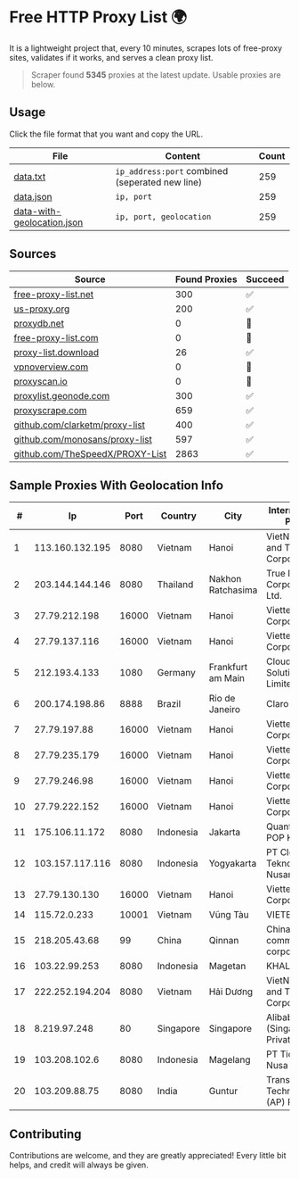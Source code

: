 
# Free HTTP Proxy List 🌍

It is a lightweight project that, every 10 minutes, scrapes lots of free-proxy sites, validates if it works, and serves a clean proxy list.


> Scraper found **5345** proxies at the latest update. Usable proxies are below.

## Usage

Click the file format that you want and copy the URL.


|File|Content|Count|
|----|-------|-----|
|[data.txt](https://raw.githubusercontent.com/themiralay/Proxy-List-World/master/data.txt)|`ip_address:port` combined (seperated new line)|259|
|[data.json](https://raw.githubusercontent.com/themiralay/Proxy-List-World/master/data.json)|`ip, port`|259|
|[data-with-geolocation.json](https://raw.githubusercontent.com/themiralay/Proxy-List-World/master/data-with-geolocation.json)|`ip, port, geolocation`|259|

## Sources

|Source|Found Proxies|Succeed|
|------|-------------|-------|
|[free-proxy-list.net](https://free-proxy-list.net)|300|✅|
|[us-proxy.org](https://www.us-proxy.org)|200|✅|
|[proxydb.net](http://proxydb.net)|0|🚫|
|[free-proxy-list.com](https://free-proxy-list.com/?page=&port=&type%5B%5D=http&type%5B%5D=https&up_time=0&search=Search)|0|🚫|
|[proxy-list.download](https://www.proxy-list.download/HTTP)|26|✅|
|[vpnoverview.com](https://vpnoverview.com/privacy/anonymous-browsing/free-proxy-servers)|0|🚫|
|[proxyscan.io](https://www.proxyscan.io)|0|🚫|
|[proxylist.geonode.com](https://proxylist.geonode.com/api/proxy-list?limit=300&page=1&sort_by=lastChecked&sort_type=desc&protocols=http,https)|300|✅|
|[proxyscrape.com](https://api.proxyscrape.com/v2/?request=displayproxies&protocol=http&timeout=10000&country=all&ssl=all&anonymity=all)|659|✅|
|[github.com/clarketm/proxy-list](https://raw.githubusercontent.com/clarketm/proxy-list/master/proxy-list-raw.txt)|400|✅|
|[github.com/monosans/proxy-list](https://raw.githubusercontent.com/monosans/proxy-list/main/proxies/http.txt)|597|✅|
|[github.com/TheSpeedX/PROXY-List](https://raw.githubusercontent.com/TheSpeedX/PROXY-List/master/http.txt)|2863|✅|


## Sample Proxies With Geolocation Info

|#|Ip|Port|Country|City|Internet Service Provider|
|-|--|----|-------|----|-------------------------|
|1|113.160.132.195|8080|Vietnam|Hanoi|VietNam Post and Telecom Corporation|
|2|203.144.144.146|8080|Thailand|Nakhon Ratchasima|True Internet Corporation CO. Ltd.|
|3|27.79.212.198|16000|Vietnam|Hanoi|Viettel Corporation|
|4|27.79.137.116|16000|Vietnam|Hanoi|Viettel Corporation|
|5|212.193.4.133|1080|Germany|Frankfurt am Main|Cloud Hosting Solutions, Limited.|
|6|200.174.198.86|8888|Brazil|Rio de Janeiro|Claro S.A|
|7|27.79.197.88|16000|Vietnam|Hanoi|Viettel Corporation|
|8|27.79.235.179|16000|Vietnam|Hanoi|Viettel Corporation|
|9|27.79.246.98|16000|Vietnam|Hanoi|Viettel Corporation|
|10|27.79.222.152|16000|Vietnam|Hanoi|Viettel Corporation|
|11|175.106.11.172|8080|Indonesia|Jakarta|Quantum Dist POP KK|
|12|103.157.117.116|8080|Indonesia|Yogyakarta|PT Cloud Teknologi Nusantara|
|13|27.79.130.130|16000|Vietnam|Hanoi|Viettel Corporation|
|14|115.72.0.233|10001|Vietnam|Vũng Tàu|VIETELmetro|
|15|218.205.43.68|99|China|Qinnan|China Mobile communications corporation|
|16|103.22.99.253|8080|Indonesia|Magetan|KHALISTAGROUP|
|17|222.252.194.204|8080|Vietnam|Hải Dương|VietNam Post and Telecom Corporation|
|18|8.219.97.248|80|Singapore|Singapore|Alibaba Cloud (Singapore) Private Limited|
|19|103.208.102.6|8080|Indonesia|Magelang|PT Tidar Lintas Nusa|
|20|103.209.88.75|8080|India|Guntur|TransMedia Technologies (AP) PVT LTD|



## Contributing

Contributions are welcome, and they are greatly appreciated! Every
little bit helps, and credit will always be given.

